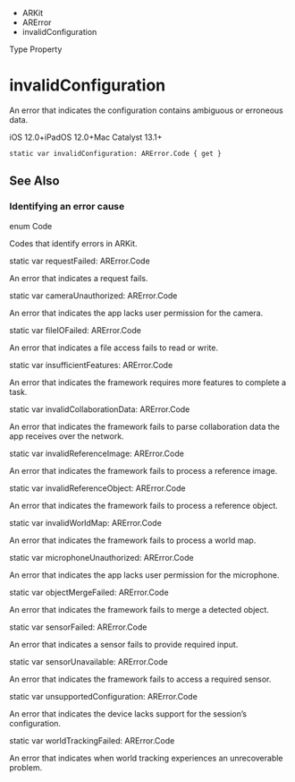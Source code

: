 

- ARKit
- ARError
-  invalidConfiguration 

Type Property

# invalidConfiguration

An error that indicates the configuration contains ambiguous or erroneous data.

iOS 12.0+iPadOS 12.0+Mac Catalyst 13.1+

``` source
static var invalidConfiguration: ARError.Code { get }
```

## See Also

### Identifying an error cause

enum Code

Codes that identify errors in ARKit.

static var requestFailed: ARError.Code

An error that indicates a request fails.

static var cameraUnauthorized: ARError.Code

An error that indicates the app lacks user permission for the camera.

static var fileIOFailed: ARError.Code

An error that indicates a file access fails to read or write.

static var insufficientFeatures: ARError.Code

An error that indicates the framework requires more features to complete a task.

static var invalidCollaborationData: ARError.Code

An error that indicates the framework fails to parse collaboration data the app receives over the network.

static var invalidReferenceImage: ARError.Code

An error that indicates the framework fails to process a reference image.

static var invalidReferenceObject: ARError.Code

An error that indicates the framework fails to process a reference object.

static var invalidWorldMap: ARError.Code

An error that indicates the framework fails to process a world map.

static var microphoneUnauthorized: ARError.Code

An error that indicates the app lacks user permission for the microphone.

static var objectMergeFailed: ARError.Code

An error that indicates the framework fails to merge a detected object.

static var sensorFailed: ARError.Code

An error that indicates a sensor fails to provide required input.

static var sensorUnavailable: ARError.Code

An error that indicates the framework fails to access a required sensor.

static var unsupportedConfiguration: ARError.Code

An error that indicates the device lacks support for the session’s configuration.

static var worldTrackingFailed: ARError.Code

An error that indicates when world tracking experiences an unrecoverable problem.


